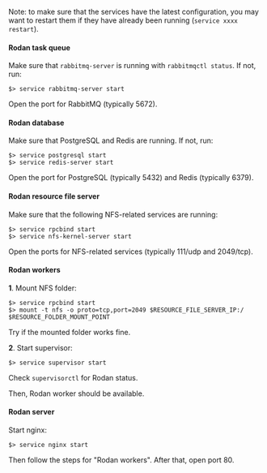 Note: to make sure that the services have the latest configuration, you may want to restart them if they have already been running (`service xxxx restart`).

#### Rodan task queue

Make sure that `rabbitmq-server` is running with `rabbitmqctl status`. If not, run:

````
$> service rabbitmq-server start
````

Open the port for RabbitMQ (typically 5672).

#### Rodan database

Make sure that PostgreSQL and Redis are running. If not, run:

````
$> service postgresql start
$> service redis-server start
````

Open the port for PostgreSQL (typically 5432) and Redis (typically 6379).

#### Rodan resource file server

Make sure that the following NFS-related services are running:

````
$> service rpcbind start
$> service nfs-kernel-server start
````

Open the ports for NFS-related services (typically 111/udp and 2049/tcp).

#### Rodan workers

**1**. Mount NFS folder:
 
````
$> service rpcbind start
$> mount -t nfs -o proto=tcp,port=2049 $RESOURCE_FILE_SERVER_IP:/ $RESOURCE_FOLDER_MOUNT_POINT
````

Try if the mounted folder works fine.

**2**. Start supervisor:

````
$> service supervisor start
````

Check `supervisorctl` for Rodan status.

Then, Rodan worker should be available.

#### Rodan server

Start nginx:

````
$> service nginx start
````

Then follow the steps for "Rodan workers". After that, open port 80.